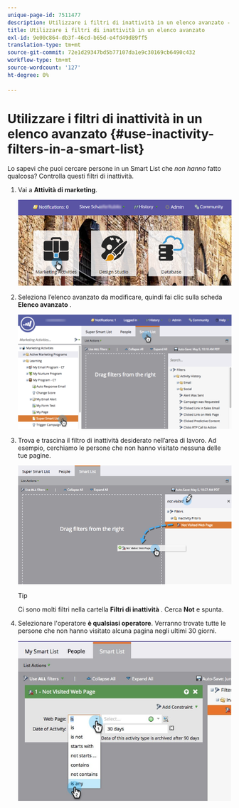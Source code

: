 ```yaml
---
unique-page-id: 7511477
description: Utilizzare i filtri di inattività in un elenco avanzato - Documenti Marketo - Documentazione del prodotto
title: Utilizzare i filtri di inattività in un elenco avanzato
exl-id: 9e00c864-db3f-46cd-b65d-e4fd49d89ff5
translation-type: tm+mt
source-git-commit: 72e1d29347bd5b77107da1e9c30169cb6490c432
workflow-type: tm+mt
source-wordcount: '127'
ht-degree: 0%

---
```


# Utilizzare i filtri di inattività in un elenco avanzato {#use-inactivity-filters-in-a-smart-list}

Lo sapevi che puoi cercare persone in un Smart List che *non hanno* fatto qualcosa? Controlla questi filtri di inattività.

1. Vai a **Attività di marketing**.

   ![](assets/login-marketing-activities-3.png)

1. Seleziona l’elenco avanzato da modificare, quindi fai clic sulla scheda **Elenco avanzato** .

   ![](assets/smartlist-choose.png)

1. Trova e trascina il filtro di inattività desiderato nell’area di lavoro. Ad esempio, cerchiamo le persone che non hanno visitato nessuna delle tue pagine.

   ![](assets/draginactivityfilter.png)

   >[!TIP]
   >
   >Ci sono molti filtri nella cartella **Filtri di inattività** . Cerca **Not** e spunta.

1. Selezionare l&#39;operatore **è qualsiasi operatore**. Verranno trovate tutte le persone che non hanno visitato alcuna pagina negli ultimi 30 giorni.

   ![](assets/mysmartlist-people.jpg)
